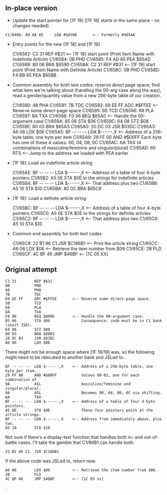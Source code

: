 ## In-place version

* Update the start pointer for [1F 19] ([1F 18] starts in the same place - no changes needed)

`C1/8486: A9 8A 65     LDA #$658A       <-- Formerly #$65AA`


* Entry points for the new [1F 18] and [1F 19]

    C1/6582: C2 31        REP #$31         <-- [1F 18] start point (Print Item Name with Indefinite Article)
    C1/6584: 0B           PHD
    C1/6585: F4 AD 65     PEA $65AD
    C1/6588: 80 06        BRA $6590
    C1/658A: C2 31        REP #$31         <-- [1F 19] start point (Print Item Name with Definite Article)
    C1/658C: 0B           PHD
    C1/658D: F4 BB 65     PEA $65BB

* Common assembly for both text codes: reserve direct page space, find what item we're talking about (handling the 00-arg case along the way), read a gender/quantity value from a new 256-byte table of our creation.

    C1/6590: 48           PHA
    C1/6591: 7B           TDC
    C1/6592: 69 EE FF     ADC #$FFEE       <-- Reserve some direct-page space
    C1/6595: 5B           TCD
    C1/6596: 68           PLA
    C1/6597: 8A           TXA
    C1/6598: F0 06        BEQ $65A0        <-- Handle the 00-argument case
    C1/659A: 85 06        STA $06
    C1/659C: 64 08        STZ $08
    C1/659E: 80 03        BRA $65A3
    C1/65A0: 20 DC 03     JSR $03DC
    C1/65A3: A6 06        LDX $06
    C1/65A5: BF -- -- --  LDA $------,X    <-- Address of a 256-byte table, one byte per item
    C1/65A9: 29 FF 00     AND #$00FF           Each byte has one of these 4 values: 00, 04, 08, 0C
    C1/65AC: AA           TAX                  (4 combinations of masculine/feminine and singular/plural)
    C1/65AD: 60           RTS              <-- Jump to the address we loaded with PEA earlier

* [1F 18]: Load an indefinite article string

    C1/65AE: BF -- -- --  LDA $------,X    <-- Address of a table of four 4-byte pointers
    C1/65B2: A5 0E        STA $0E                to the strings for indefinite articles
    C1/65B4: BF -- -- --  LDA $------,X    <-- That address plus two
    C1/65B8: A5 10        STA $10
    C1/65BA: 80 0C        BRA $65C8

* [1F 19]: Load a definite article string

    C1/65BC: BF -- -- --  LDA $------,X    <-- Address of a table of four 4-byte pointers
    C1/65C0: A5 0E        STA $0E                to the strings for definite articles
    C1/65C2: BF -- -- --  LDA $------,X    <-- That address plus two
    C1/65C6: A5 10        STA $10

* Common end assembly for both text codes

    C1/65C8: 22 B1 86 C1  JSR $C186B1      <-- Print the article string
    C1/65CC: A6 06        LDX $06          <-- Retrieve the item number from $06
    C1/65CE: 2B           PLD
    C1/65CF: 4C BF 46     JMP $46BF        <-- [1C 05 XX]

## Original attempt

    C2 31        REP #$31
    0B           PHD
    48           PHA
    7B           TDC
    69 EE FF     ADC #$FFEE       <-- Reserve some direct-page space.
    5B           TCD
    68           PLA
    8A           TXA
    F0 06        BEQ $0006        <-- Handle the 00-argument case.
    85 06        STA $06              Consequence: code must be in C1 bank (short JSR).
    64 08        STZ $08
    80 03        BRA $0003
    20 DC 03     JSR $03DC
    A6 06        LDX $06


There might not be enough space where [1F 18/19] was, so the following might need to be relocated to another bank and JSLed to...

    BF -- -- --  LDA $------,X    <-- Address of a 256-byte table, one byte per item.
    29 FF 00     AND #$00FF           Values 00-03, one for each combination of
    0A           ASL                  masculine/feminine and singular/plural.
    0A           ASL                  Becomes 00, 04, 08, 0C via shifting.
    AA           TAX
    BF -- -- --  LDA $------,X    <-- Address of a table of four 4-byte pointers.
    A5 0E        STA $0E              These four pointers point at the article strings.
    BF -- -- --  LDA $------,X    <-- Address from immediately above, plus two.
    A5 10        STA $10

Not sure if there's a display-text function that handles both in- and out-of-battle cases. I'll take the gamble that C1/86B1 can handle both.

`22 B1 86 C1  JSR $C186B1`

If the above code was JSLed to, return now.


    A6 06        LDX $06          <-- Retrieve the item number from $06.
    2B           PLD
    4C BF 46     JMP $46BF        <-- [1C 05 xx]

.